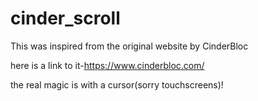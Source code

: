 # cinder_scroll

This was inspired from the original website by CinderBloc

here is a link to it-https://www.cinderbloc.com/

the real magic is with a cursor(sorry touchscreens)!
